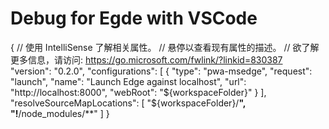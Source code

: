 # Debug for Egde with VSCode
{
    // 使用 IntelliSense 了解相关属性。 
    // 悬停以查看现有属性的描述。
    // 欲了解更多信息，请访问: https://go.microsoft.com/fwlink/?linkid=830387
    "version": "0.2.0",
    "configurations": [
        {
            "type": "pwa-msedge",
            "request": "launch",
            "name": "Launch Edge against localhost",
            "url": "http://localhost:8000",
            "webRoot": "${workspaceFolder}"
        }
    ],
    "resolveSourceMapLocations": [
        "${workspaceFolder}/**",
        "!**/node_modules/**"
    ]
}